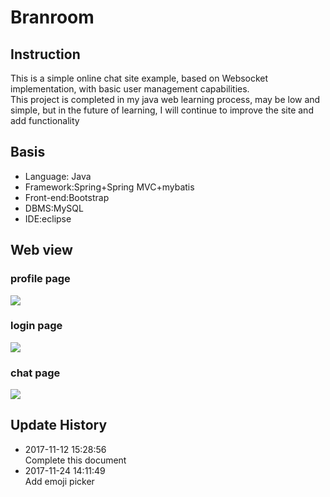 # Branroom
[^_^]:
    [![Build Status](https://travis-ci.org/BranSummer/branroom.svg?branch=master)](https://travis-ci.org/BranSummer/branroom)

## Instruction
This is a simple online chat site example, based on Websocket implementation, with basic user management capabilities.  
This project is completed in my java web learning process, may be low and simple, but in the future of learning, I will continue to improve the site and add functionality

## Basis
* Language: Java  
* Framework:Spring+Spring MVC+mybatis
* Front-end:Bootstrap
* DBMS:MySQL
* IDE:eclipse

## Web view
### profile page
![](http://branoss.oss-cn-beijing.aliyuncs.com/branroom_etc01.jpg?Expires=1510475119&OSSAccessKeyId=TMP.AQGdOC9ltbSfV_qcWxTRg1NedLGPSzUuUz8YM_A_tx9-fO_fzNrsPD__4DDUAAAwLAIUWOWGdV1dQ_T7DzfmMtWazlUNyh0CFCm3Nt2oOudradc5MCKLoeImO0XR&Signature=51FuEZ4abzeUp1%2FPNL8IsxQCxNM%3D)

### login page
![](http://branoss.oss-cn-beijing.aliyuncs.com/branroom_etc04.jpg?Expires=1510840464&OSSAccessKeyId=TMP.AQE3BFs63Wt1lVpcscS5oH5EAawY4CPFO2oxIdCehpXyjwyiY1KGIyZWVyVmAAAwLAIUeQiPSdBttbyShfIEMz_LO6ShNFYCFB3fE3jZeXv_0NZVvfi5ZAqy9a9o&Signature=Cvwc10GlW2RTI%2BwklQ1%2FZuVn1DA%3D)
### chat page
![](http://branoss.oss-cn-beijing.aliyuncs.com/branroom_etc02.jpg?Expires=1510475275&OSSAccessKeyId=TMP.AQGdOC9ltbSfV_qcWxTRg1NedLGPSzUuUz8YM_A_tx9-fO_fzNrsPD__4DDUAAAwLAIUWOWGdV1dQ_T7DzfmMtWazlUNyh0CFCm3Nt2oOudradc5MCKLoeImO0XR&Signature=h%2FlE8A3lFXZvB7dQydM92mEWxJg%3D)

## Update History

* 2017-11-12 15:28:56   
Complete this document
* 2017-11-24 14:11:49   
Add emoji picker
